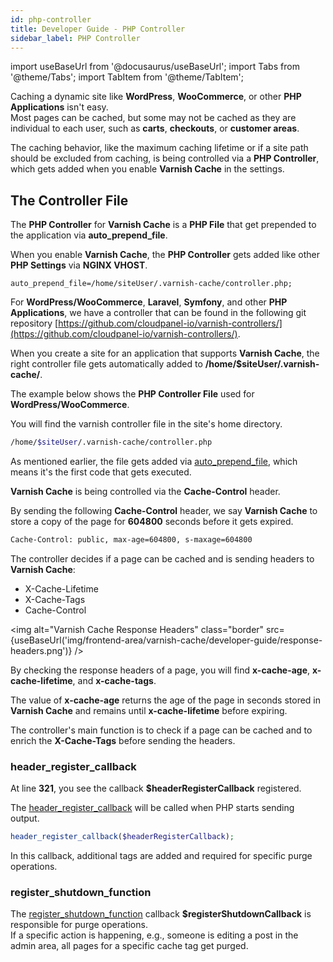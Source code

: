 ```yaml
---
id: php-controller
title: Developer Guide - PHP Controller
sidebar_label: PHP Controller
---
```


import useBaseUrl from '@docusaurus/useBaseUrl';
import Tabs from '@theme/Tabs';
import TabItem from '@theme/TabItem';

Caching a dynamic site like **WordPress**, **WooCommerce**, or other **PHP Applications** isn't easy. <br />
Most pages can be cached, but some may not be cached as they are individual to each user, such as **carts**, **checkouts**, or **customer areas**.

The caching behavior, like the maximum caching lifetime or if a site path should be excluded from caching, 
is being controlled via a **PHP Controller**, which gets added when you enable **Varnish Cache** in the settings.

## The Controller File

The **PHP Controller** for **Varnish Cache** is a **PHP File** that get prepended to the application via **auto_prepend_file**.

When you enable **Varnish Cache**, the **PHP Controller** gets added like other **PHP Settings** via **NGINX VHOST**.

```
auto_prepend_file=/home/siteUser/.varnish-cache/controller.php;
```

For **WordPress/WooCommerce**, **Laravel**, **Symfony**, and other **PHP Applications**, we have a controller 
that can be found in the following git repository [https://github.com/cloudpanel-io/varnish-controllers/](https://github.com/cloudpanel-io/varnish-controllers/).

When you create a site for an application that supports **Varnish Cache**, the right controller file gets automatically added to **/home/$siteUser/.varnish-cache/**.

The example below shows the **PHP Controller File** used for **WordPress/WooCommerce**.

You will find the varnish controller file in the site's home directory.

```bash
/home/$siteUser/.varnish-cache/controller.php
```

As mentioned earlier, the file gets added via [auto_prepend_file](https://www.php.net/manual/en/ini.core.php#ini.sect.data-handling), which means it's the first code that gets executed.

**Varnish Cache** is being controlled via the **Cache-Control** header.

By sending the following **Cache-Control** header, we say **Varnish Cache** to store a copy of the page for **604800** seconds before it gets expired.

```bash
Cache-Control: public, max-age=604800, s-maxage=604800
```

The controller decides if a page can be cached and is sending headers to **Varnish Cache**:

* X-Cache-Lifetime
* X-Cache-Tags
* Cache-Control

<img alt="Varnish Cache Response Headers" class="border" src={useBaseUrl('img/frontend-area/varnish-cache/developer-guide/response-headers.png')} />

By checking the response headers of a page, you will find **x-cache-age**, **x-cache-lifetime**, and **x-cache-tags**.

The value of **x-cache-age** returns the age of the page in seconds stored in **Varnish Cache** and remains until **x-cache-lifetime** before expiring.

The controller's main function is to check if a page can be cached and to enrich the **X-Cache-Tags** before sending the headers.

### header_register_callback

At line **321**, you see the callback **$headerRegisterCallback** registered.

The [header_register_callback](https://www.php.net/manual/en/function.header-register-callback.php) will be called when PHP starts sending output.

```php
header_register_callback($headerRegisterCallback);
```

In this callback, additional tags are added and required for specific purge operations.

### register_shutdown_function

The [register_shutdown_function](https://www.php.net/manual/en/function.register-shutdown-function.php) callback **$registerShutdownCallback** is responsible for purge operations. <br />
If a specific action is happening, e.g., someone is editing a post in the admin area, all pages for a specific cache tag get purged.

<iframe width="100%" frameborder="0" height="7200" src="data:text/html;charset=utf-8, <head><base target='_blank' /></head><body><script src='https://gist.github.com/cloudpanel-io/fc38c8ca468e4348747dbaa897edde89.js'></script></body>"></iframe>

## Custom Applications

You can set the caching lifetime to your needs for custom **PHP Applications** based on **Laravel**, **Symfony**, or other **PHP frameworks**.

For example, if you have a page that should only be cached for 10 minutes, you can call the static method **setCacheLifetime**.

```php
ClpVarnish::setCacheLifetime(600);
```

For enriching cache tags, e.g., a list of product ids, you can call the static method **addCacheTag**. <br />
Make sure that you use the cache-tag prefix in front.

```php
<?php
$cacheTagPrefix = ClpVarnish::getCacheTagPrefix();
$cacheTag = sprintf('%s-%s', $cacheTagPrefix, 'my-cache-tag');
ClpVarnish::addCacheTag($cacheTag);
```

## Developer Mode

When the developer mode is enabled, all purge requests are logged into the following log file:

```
/home/$siteUser/logs/varnish-cache/purge.log
```

To enable the developer mode, do the following:

1. Login via **SSH** with the site user.

2. Open the **controller.php** file:

```
nano ~/.varnish-cache/controller.php
```

3. Set **VARNISH_DEVELOPER_MODE** to **true**:

```php
define('VARNISH_DEVELOPER_MODE', true);
```

4. Tail the **purge.log** to see the **purges**:

```
tail -f ~/logs/varnish-cache/purge.log -n1000
```